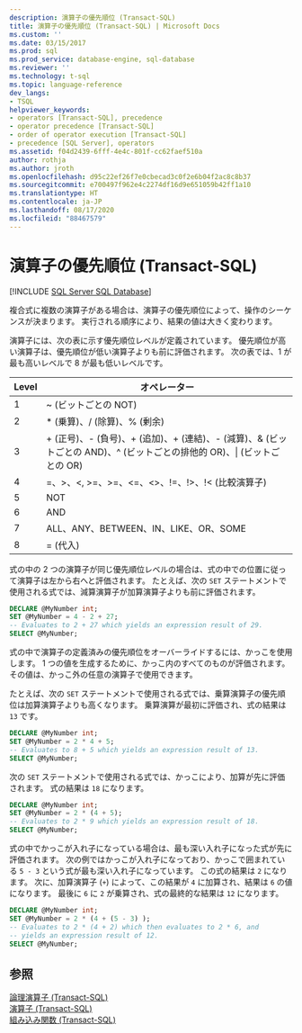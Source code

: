 ```yaml
---
description: 演算子の優先順位 (Transact-SQL)
title: 演算子の優先順位 (Transact-SQL) | Microsoft Docs
ms.custom: ''
ms.date: 03/15/2017
ms.prod: sql
ms.prod_service: database-engine, sql-database
ms.reviewer: ''
ms.technology: t-sql
ms.topic: language-reference
dev_langs:
- TSQL
helpviewer_keywords:
- operators [Transact-SQL], precedence
- operator precedence [Transact-SQL]
- order of operator execution [Transact-SQL]
- precedence [SQL Server], operators
ms.assetid: f04d2439-6fff-4e4c-801f-cc62faef510a
author: rothja
ms.author: jroth
ms.openlocfilehash: d95c22ef26f7e0cbecad3c0f2e6b04f2ac8c8b37
ms.sourcegitcommit: e700497f962e4c2274df16d9e651059b42ff1a10
ms.translationtype: HT
ms.contentlocale: ja-JP
ms.lasthandoff: 08/17/2020
ms.locfileid: "88467579"
---
```

# <a name="operator-precedence-transact-sql"></a>演算子の優先順位 (Transact-SQL)
[!INCLUDE [SQL Server SQL Database](../../includes/applies-to-version/sql-asdb.md)]

  複合式に複数の演算子がある場合は、演算子の優先順位によって、操作のシーケンスが決まります。 実行される順序により、結果の値は大きく変わります。  
  
 演算子には、次の表に示す優先順位レベルが定義されています。 優先順位が高い演算子は、優先順位が低い演算子よりも前に評価されます。 次の表では、1 が最も高いレベルで 8 が最も低いレベルです。
  
|Level|オペレーター|  
|-----------|---------------|  
|1|~ (ビットごとの NOT)|  
|2|* (乗算)、/ (除算)、% (剰余)|  
|3|+ (正号)、- (負号)、+ (追加)、+ (連結)、- (減算)、& (ビットごとの AND)、^ (ビットごとの排他的 OR)、&#124; (ビットごとの OR)|  
|4|=、>、\<, >=、>=、<=、<>、!=、!>、!< (比較演算子)|  
|5|NOT|  
|6|AND|  
|7|ALL、ANY、BETWEEN、IN、LIKE、OR、SOME|  
|8|= (代入)|  
  
 式の中の 2 つの演算子が同じ優先順位レベルの場合は、式の中での位置に従って演算子は左から右へと評価されます。 たとえば、次の `SET` ステートメントで使用される式では、減算演算子が加算演算子よりも前に評価されます。  
  
```sql  
DECLARE @MyNumber int;  
SET @MyNumber = 4 - 2 + 27;  
-- Evaluates to 2 + 27 which yields an expression result of 29.  
SELECT @MyNumber;  
```  
  
 式の中で演算子の定義済みの優先順位をオーバーライドするには、かっこを使用します。 1 つの値を生成するために、かっこ内のすべてのものが評価されます。 その値は、かっこ外の任意の演算子で使用できます。  
  
 たとえば、次の `SET` ステートメントで使用される式では、乗算演算子の優先順位は加算演算子よりも高くなります。 乗算演算が最初に評価され、式の結果は `13` です。  
  
```sql  
DECLARE @MyNumber int;  
SET @MyNumber = 2 * 4 + 5;  
-- Evaluates to 8 + 5 which yields an expression result of 13.  
SELECT @MyNumber;  
```  
  
 次の `SET` ステートメントで使用される式では、かっこにより、加算が先に評価されます。 式の結果は `18` になります。  
  
```sql  
DECLARE @MyNumber int;  
SET @MyNumber = 2 * (4 + 5);  
-- Evaluates to 2 * 9 which yields an expression result of 18.  
SELECT @MyNumber;  
```  
  
 式の中でかっこが入れ子になっている場合は、最も深い入れ子になった式が先に評価されます。 次の例ではかっこが入れ子になっており、かっこで囲まれている `5 - 3` という式が最も深い入れ子になっています。 この式の結果は `2` になります。 次に、加算演算子 (`+`) によって、この結果が `4` に加算され、結果は `6` の値になります。 最後に `6` に `2` が乗算され、式の最終的な結果は `12` になります。  
  
```sql  
DECLARE @MyNumber int;  
SET @MyNumber = 2 * (4 + (5 - 3) );  
-- Evaluates to 2 * (4 + 2) which then evaluates to 2 * 6, and   
-- yields an expression result of 12.  
SELECT @MyNumber;  
```  
  
## <a name="see-also"></a>参照  
 [論理演算子 &#40;Transact-SQL&#41;](../../t-sql/language-elements/logical-operators-transact-sql.md)   
 [演算子 &#40;Transact-SQL&#41;](../../t-sql/language-elements/operators-transact-sql.md)   
 [組み込み関数 &#40;Transact-SQL&#41;](~/t-sql/functions/functions.md)  
  
